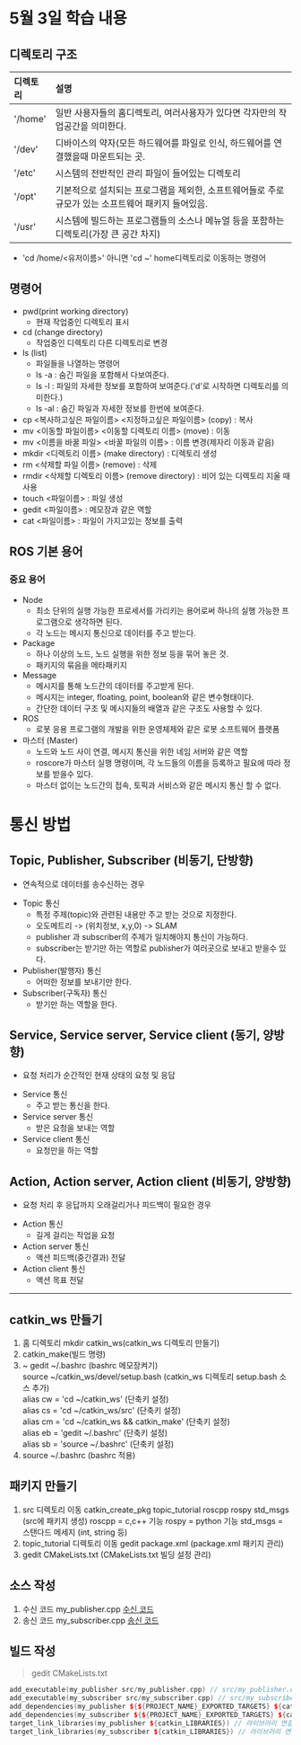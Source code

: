 # 5월 3일 학습 내용
## 디렉토리 구조
|디렉토리|설명|
|:---|:---|
| '/home' | 일반 사용자들의 홈디렉토리, 여러사용자가 있다면 각자만의 작업공간을 의미한다. |
| '/dev' | 디바이스의 약자(모든 하드웨어를 파일로 인식, 하드웨어를 연결했을때 마운트되는 곳. |
| '/etc' | 시스템의 전반적인 관리 파일이 들어있는 디렉토리 |
| '/opt' | 기본적으로 설치되는 프로그램을 제외한, 소프트웨어들로 주로 규모가 있는 소프트웨어 패키지 들어있음. |
| '/usr' | 시스템에 빌드하는 프로그램들의 소스나 메뉴얼 등을 포함하는 디렉토리(가장 큰 공간 차지) |
* 'cd /home/<유저이름>' 아니면 'cd ~'  home디렉토리로 이동하는 명령어

## 명령어
- pwd(print working directory)
  * 현재 작업중인 디렉토리 표시
- cd (change directory)
  * 작업중인 디렉토리 다른 디렉토리로 변경
- ls (list)
  * 파일들을 나열하는 명령어
  * ls -a : 숨긴 파일을 포함해서 다보여준다.
  * ls -l : 파일의 자세한 정보를 포함하여 보여준다.('d'로 시작하면 디렉토리를 의미한다.)
  * ls -al : 숨긴 파일과 자세한 정보를 한번에 보여준다.
- cp <복사하고싶은 파일이름> <지정하고싶은 파일이름> (copy) : 복사
- mv <이동할 파일이름> <이동할 디렉토리 이름> (move) : 이동
- mv <이름을 바꿀 파일> <바꿀 파일의 이름> : 이름 변경(제자리 이동과 같음)
- mkdir <디렉토리 이름> (make directory) : 디렉토리 생성
- rm <삭제할 파일 이름> (remove) : 삭제
- rmdir <삭제할 디렉토리 이름> (remove directory) : 비어 있는 디렉토리 지울 때 사용
- touch <파일이름> : 파일 생성
- gedit <파일이름> : 메모장과 같은 역할
- cat <파일이름> : 파일이 가지고있는 정보를 출력

## ROS 기본 용어
### 중요 용어
- Node
  + 최소 단위의 실행 가능한 프로세서를 가리키는 용어로써 하나의 실행 가능한 프로그램으로 생각하면 된다.
  + 각 노드는 메시지 통신으로 데이터를 주고 받는다.
- Package
  + 하나 이상의 노드, 노드 실행을 위한 정보 등을 묶어 놓은 것.
  + 패키지의 묶음을 메타패키지
- Message
  + 메시지를 통해 노드간의 데이터를 주고받게 된다.
  + 메시지는 integer, floating, point, boolean와 같은 변수형태이다.
  + 간단한 데이터 구조 및 메시지들의 배열과 같은 구조도 사용할 수 있다.
- ROS
  + 로봇 응용 프로그램의 개발을 위한 운영체제와 같은 로봇 소프트웨어 플랫폼
- 마스터 (Master)
  + 노드와 노드 사이 연결, 메시지 통신을 위한 네임 서버와 같은 역할
  + roscore가 마스터 실행 명령이며, 각 노드들의 이름을 등록하고 필요에 따라 정보를 받을수 있다.
  + 마스터 없이는 노드간의 접속, 토픽과 서비스와 같은 메시지 통신 할 수 없다.

# 통신 방법

## Topic, Publisher, Subscriber (비동기, 단방향)
+ 연속적으로 데이터를 송수신하는 경우
- Topic 통신
  * 특정 주제(topic)와 관련된 내용만 주고 받는 것으로 지정한다.
  * 오도메트리 -> (위치정보, x,y,0) -> SLAM
  * publisher 과 subscriber의 주제가 일치해야지 통신이 가능하다.
  * subscriber는 받기만 하는 역할로 publisher가 여러곳으로 보내고 받을수 있다.
- Publisher(발행자) 통신
  * 어떠한 정보를 보내기만 한다.
- Subscriber(구독자) 통신
  * 받기만 하는 역할을 한다.

## Service, Service server, Service client (동기, 양방향)
+ 요청 처리가 순간적인 현재 상태의 요청 및 응답
- Service 통신
  * 주고 받는 통신을 한다.
- Service server 통신
  * 받은 요청을 보내는 역할
- Service client 통신
  * 요청만을 하는 역할

## Action, Action server, Action client (비동기, 양방향)
+ 요청 처리 후 응답까지 오래걸리거나 피드백이 필요한 경우
- Action 통신
  * 길게 걸리는 작업을 요청
- Action server 통신
  * 액션 피드백(중간결과) 전달
- Action client 통신
  * 액션 목표 전달

----------------------------------------------------------
## catkin_ws 만들기
1. 홈 디렉토리 mkdir catkin_ws(catkin_ws 디렉토리 만들기)
2. catkin_make(빌드 명령)
3. ~ gedit ~/.bashrc (bashrc 메모장켜기) <br/>
  source ~/catkin_ws/devel/setup.bash (catkin_ws 디렉토리 setup.bash 소스 추가) <br/>
  alias cw = 'cd ~/catkin_ws' (단축키 설정) <br/>
  alias cs = 'cd ~/catkin_ws/src' (단축키 설정) <br/>
  alias cm = 'cd ~/catkin_ws && catkin_make' (단축키 설정) <br/>
  alias eb = 'gedit ~/.bashrc' (단축키 설정) <br/>
  alias sb = 'source ~/.bashrc' (단축키 설정) <br/>
4. source ~/.bashrc (bashrc 적용) 

## 패키지 만들기
1. src 디렉토리 이동 catkin_create_pkg topic_tutorial roscpp rospy std_msgs (src에 패키지 생성)
  roscpp = c,c++ 기능
  rospy = python 기능
  std_msgs = 스탠다드 메세지 (int, string 등)
2. topic_tutorial 디렉토리 이동 gedit package.xml (package.xml 패키지 관리)
3. gedit CMakeLists.txt (CMakeLists.txt 빌딩 설정 관리)

## 소스 작성
1. 수신 코드 my_publisher.cpp
  [수신 코드](my_publisher.cpp)
2. 송신 코드 my_subscriber.cpp
  [송신 코드](my_publisher.cpp)
  
## 빌드 작성
> gedit CMakeLists.txt
```cpp
add_executable(my_publisher src/my_publisher.cpp) // src/my_publisher.cpp 소스코드 파일로 my_publisher 이름에 실행 파일 만들어라
add_executable(my_subscriber src/my_subscriber.cpp) // src/my_subscriber.cpp 소스코드 파일로 my_subscriber 이름에 실행 파일 만들어라
add_dependencies(my_publisher ${${PROJECT_NAME}_EXPORTED_TARGETS} ${catkin_EXPORTED_TARGETS}) // 실행 파일의 cmake 대상 종속성 추가
add_dependencies(my_subscriber ${${PROJECT_NAME}_EXPORTED_TARGETS} ${catkin_EXPORTED_TARGETS}) // 실행 파일의 cmake 대상 종속성 추가
target_link_libraries(my_publisher ${catkin_LIBRARIES}) // 라이브러리 연결
target_link_libraries(my_subscriber ${catkin_LIBRARIES}) // 라이브러리 연결
```
